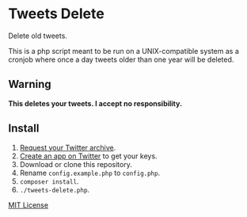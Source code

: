 # Tweets Delete

Delete old tweets.

This is a php script meant to be run on a UNIX-compatible system as a cronjob where once a day tweets older than one year will be deleted.

## Warning

**This deletes your tweets. I accept no responsibility.**

## Install

1. [Request your Twitter archive](https://twitter.com/settings/account#tweet-export).
2. [Create an app on Twitter](https://apps.twitter.com) to get your keys.
3. Download or clone this repository.
4. Rename `config.example.php` to `config.php`.
5. `composer install`.
6. `./tweets-delete.php`.

[MIT License](https://opensource.org/licenses/MIT)
